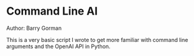 # Command Line AI
Author: Barry Gorman

This is a very basic script I wrote to get more familiar with command line arguments and the OpenAI API in Python.
